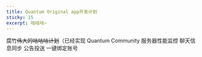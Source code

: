 ```yaml
---
title: Quantum Original app开发计划
sticky: 15
excerpt: 咕咕咕~
---
```

腐竹~~伟大的咕咕咕计划~~（已经实现
Quantum Community
服务器性能监控
聊天信息同步
公告投送
一键绑定账号
